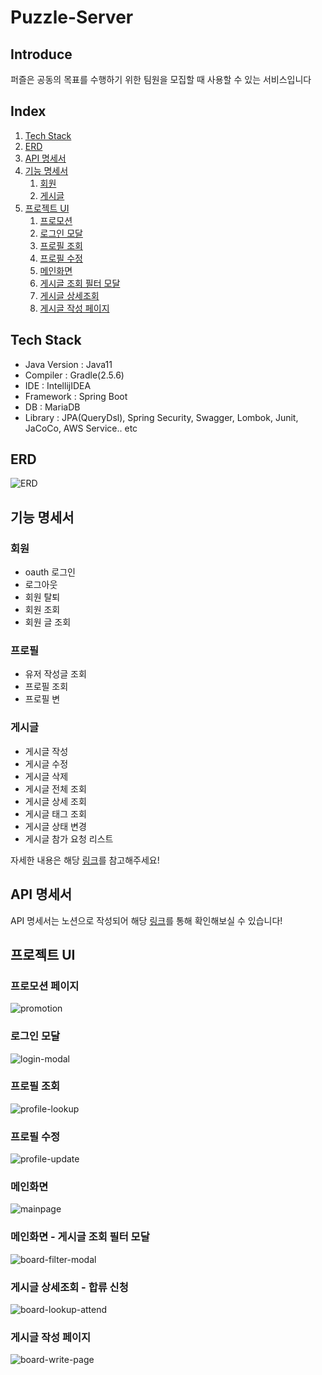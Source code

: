 # Puzzle-Server

## Introduce

퍼즐은 공동의 목표를 수행하기 위한
팀원을 모집할 때 사용할 수 있는 서비스입니다

## Index

1. [Tech Stack](#tech-stack)
2. [ERD](#erd)
3. [API 명세서](#api-명세서)
4. [기능 명세서](#기능-명세서)
    1. [회원](#회원)
    2. [게시글](#게시글)
5. [프로젝트 UI](#프로젝트-ui)
    1. [프로모션](#프로모션-페이지)
    2. [로그인 모달](#로그인-모달)
    3. [프로필 조회](#프로필-조회)
    4. [프로필 수정](#프로필-수정)
    5. [메인화면](#메인화면)
    6. [게시글 조회 필터 모달](#메인화면---게시글-조회-필터-모달)
    7. [게시글 상세조회](#게시글-상세조회---합류-신청)
    8. [게시글 작성 페이지](#게시글-작성-페이지)

## Tech Stack

- Java Version : Java11
- Compiler : Gradle(2.5.6)
- IDE : IntellijIDEA
- Framework : Spring Boot
- DB : MariaDB
- Library : JPA(QueryDsl), Spring Security, Swagger, Lombok, Junit, JaCoCo, AWS Service.. etc

## ERD

![ERD](/src/main/resources/images/erd.png)


## 기능 명세서

### 회원
- oauth 로그인
- 로그아웃
- 회원 탈퇴
- 회원 조회
- 회원 글 조회

### 프로필
- 유저 작성글 조회
- 프로필 조회
- 프로필 변

### 게시글
- 게시글 작성
- 게시글 수정
- 게시글 삭제
- 게시글 전체 조회
- 게시글 상세 조회
- 게시글 태그 조회
- 게시글 상태 변경
- 게시글 참가 요청 리스트

자세한 내용은 해당 [링크](https://docs.google.com/spreadsheets/d/1gj5E9yI-YTUHkKQe25XOmJePPNLsqJeavXUmPhSPP4Y/edit#gid=0)를 참고해주세요!


## API 명세서

API 명세서는 노션으로 작성되어 해당 [링크](https://honghyunin.notion.site/API-6d4285d9dec94e228fad2ecfc9875172)를 통해 확인해보실 수 있습니다!


## 프로젝트 UI

### 프로모션 페이지

![promotion](/src/main/resources/images/promotion.png)

### 로그인 모달

![login-modal](/src/main/resources/images/login-modal.png)

### 프로필 조회

![profile-lookup](/src/main/resources/images/profile-lookup.png)

### 프로필 수정

![profile-update](/src/main/resources/images/profile-update.png)

### 메인화면

![mainpage](/src/main/resources/images/mainpage.png)

### 메인화면 - 게시글 조회 필터 모달

![board-filter-modal](/src/main/resources/images/board-filter-modal.png)

### 게시글 상세조회 - 합류 신청

![board-lookup-attend](/src/main/resources/images/board-lookup-attend.png)

### 게시글 작성 페이지

![board-write-page](/src/main/resources/images/board-write-page.png)
